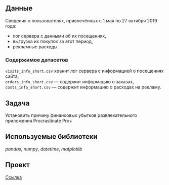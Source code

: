 
## Данные

Сведения о пользователях, привлечённых с 1 мая по 27 октября 2019 года:

- лог сервера с данными об их посещениях,
- выгрузка их покупок за этот период,
- рекламные расходы.

### Содержимое датасетов

`visits_info_short.csv` хранит лог сервера с информацией о посещениях сайта,     
`orders_info_short.csv` — содержит информацию о заказах,    
`costs_info_short.csv` — содержит информацию о расходах на рекламу.

## Задача

Установить причину финансовых убытков развлекательного приложения Procrastinate Pro+

## Используемые библиотеки
*pandas*, *numpy*, *datetime*, *matplotlib*

## Проект

[Ссылка](https://github.com/vs-gorgan/practicum.yandex/blob/main/07_business_performance/project.md)
